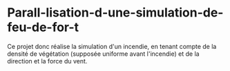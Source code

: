 # Parall-lisation-d-une-simulation-de-feu-de-for-t
Ce projet donc réalise la simulation d'un incendie, en tenant compte de la densité de végétation (supposée uniforme avant l'incendie) et de la direction et la force du vent.

